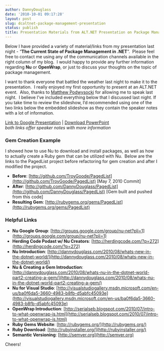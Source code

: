 ```yaml
---
author: DannyDouglass
date: '2010-10-01 09:17:28'
layout: post
slug: dcaltnet-package-management-presentation
status: publish
title: Presentation Materials from ALT.NET Presentation on Package Management
---
```


Below I have provided a variety of material/links from my presentation last night - “**The Current State of Package Management in .NET**”.  Please feel free to contact me using any of the communication channels available in the right column of my blog.  I would happy to provide any further information regarding **Nu** or **OpenWrap**, or just to discuss your thoughts on the topic of package management.

I want to thank everyone that battled the weather last night to make it to the presentation.  I really enjoyed my first opportunity to present at an ALT.NET event.  Also, thanks to [Matthew Podwysocki](http://weblogs.asp.net/Podwysocki/) for allowing me to speak last night.  I believe I’ve included everything below that I discussed last night. If you take time to review the slideshow, I’d recommended using one of the two links below the embedded slideshow as they contain the speaker notes with a lot of information. <!-- more -->

[Link to Google Presentation](https://docs.google.com/present/view?id=dg63kd2x_69f9mmx5cx) |
[Download PowerPoint](http://DannyDouglass.com/downloads/The_Current_State_of_Package_Management_in_ASPNET.ppt)  
*both links offer speaker notes with more information*

### Gem Creation Example

I showed how to use Nu to download and install packages, as well as how to actually create a Ruby gem that can be utilized with Nu.  Below are the links to the PagedList project before refactoring for gem creation and after I modified the project.

  * **Before**: [http://github.com/TroyGoode/PagedList](http://github.com/TroyGoode/PagedList) [May 7, 2010 Commit]
  * **After**: [http://github.com/DannyDouglass/PagedList](http://github.com/DannyDouglass/PagedList) [Gem built and pushed from this code]
  * **Resulting Gem**: [http://rubygems.org/gems/PagedList](http://rubygems.org/gems/PagedList)

### Helpful Links

  * **Nu Google Group**: [http://groups.google.com/group/nu-net?pli=1](http://groups.google.com/group/nu-net?pli=1)
  * **Herding Code Podast w/ Nu Creators**: [http://herdingcode.com/?p=272](http://herdingcode.com/?p=272)
  * **Nu Introduction**: [http://dannydouglass.com/2010/08/whats-new-in-the-dotnet-world/](http://dannydouglass.com/2010/08/whats-new-in-the-dotnet-world/)
  * **Nu & Creating a Gem Introduction**: [http://dannydouglass.com/2010/08/whats-nu-in-the-dotnet-world-part2-creating-a-gem/](http://dannydouglass.com/2010/08/whats-nu-in-the-dotnet-world-part2-creating-a-gem/)
  * **Nu for Visual Studio**: [http://visualstudiogallery.msdn.microsoft.com/en-us/ba0f6da5-3660-4983-b8fb-d5abfc45093e](http://visualstudiogallery.msdn.microsoft.com/en-us/ba0f6da5-3660-4983-b8fb-d5abfc45093e)
  * **OpenWrap Introduction**: [http://serialseb.blogspot.com/2010/07/intro-to-what-openwrap-is.html](http://serialseb.blogspot.com/2010/07/intro-to-what-openwrap-is.html)
  * **Ruby Gems Website**: [http://rubygems.org/](http://rubygems.org/)
  * **Ruby Download**: [http://rubyinstaller.org/](http://rubyinstaller.org/)
  * **Semantic Versioning**: [http://semver.org](http://semver.org)

Cheers!

